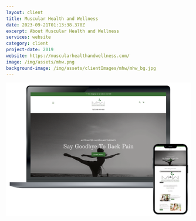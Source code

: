 ```yaml
---
layout: client
title: Muscular Health and Wellness
date: 2023-09-21T01:13:38.370Z
excerpt: About Muscular Health and Wellness
services: website
category: client
project-date: 2019
website: https://muscularhealthandwellness.com/
image: /img/assets/mhw.png
background-image: /img/assets/clientImages/mhw/mhw_bg.jpg
---
```


![](/img/assets/clientImages/mhw/mhw_mockup.png)